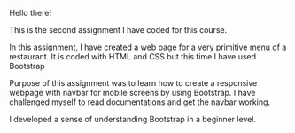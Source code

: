 Hello there!

This is the second assignment I have coded for this course.

In this assignment, I have created a web page for a very primitive menu of a restaurant. It is coded with HTML and CSS but this time I have used Bootstrap

Purpose of this assignment was to learn how to create a responsive webpage with navbar for mobile screens by using Bootstrap. I have challenged myself to read documentations
and get the navbar working.

I developed a sense of understanding Bootstrap in a beginner level.

